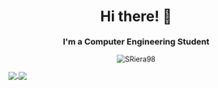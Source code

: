 
<h1 align="center">Hi there! 👋</h1>
<h3 align="center">I'm a Computer Engineering Student</h3>

<p align="center">
<img src="https://badges.pufler.dev/visits/SRiera98/SRiera98" alt="SRiera98" />
</p>
    
  

<a href="https://github.com/anuraghazra/github-readme-stats">
  <img align="center" src="https://github-readme-stats.vercel.app/api?username=SRiera98&hide=stars,issues&show_icons=true&theme=merko"/>
</a>
<a href="https://github.com/anuraghazra/github-readme-stats">
  <img align="center" src="https://github-readme-stats.vercel.app/api/top-langs/?username=SRiera98&layout=compact&theme=merko" />
</a>
